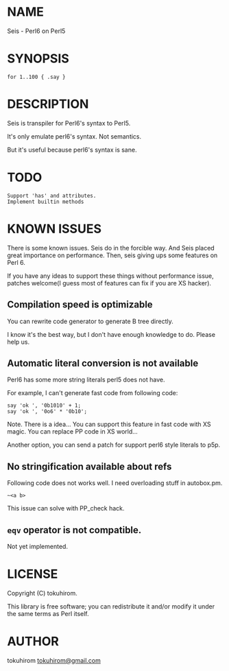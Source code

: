 # NAME

Seis - Perl6 on Perl5

# SYNOPSIS

    for 1..100 { .say }

# DESCRIPTION

Seis is transpiler for Perl6's syntax to Perl5.

It's only emulate perl6's syntax. Not semantics.

But it's useful because perl6's syntax is sane.

# TODO

    Support 'has' and attributes.
    Implement builtin methods

# KNOWN ISSUES

There is some known issues. Seis do in the forcible way.
And Seis placed great importance on performance.
Then, seis giving ups some features on Perl 6.

If you have any ideas to support these things without performance issue, patches welcome(I guess most of features can fix if you are XS hacker).

## Compilation speed is optimizable

You can rewrite code generator to generate B tree directly.

I know it's the best way, but I don't have enough knowledge to do.
Please help us.

## Automatic literal conversion is not available

Perl6 has some more string literals perl5 does not have.

For example, I can't generate fast code from following code:

    say 'ok ', '0b1010' + 1;
    say 'ok ', '0o6' * '0b10';

Note. There is a idea... You can support this feature in fast code with XS magic. You can replace PP code in XS world...

Another option, you can send a patch for support perl6 style literals to p5p.

## No stringification available about refs

Following code does not works well. I need overloading stuff in autobox.pm.

    ~<a b>

This issue can solve with PP\_check hack.

## `eqv` operator is not compatible.

Not yet implemented.

# LICENSE

Copyright (C) tokuhirom.

This library is free software; you can redistribute it and/or modify
it under the same terms as Perl itself.

# AUTHOR

tokuhirom <tokuhirom@gmail.com>
